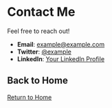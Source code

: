 # Contact Me

Feel free to reach out!

- **Email**: [example@example.com](mailto:example@example.com)
- **Twitter**: [@example](https://twitter.com/example)
- **LinkedIn**: [Your LinkedIn Profile](https://linkedin.com/in/example)

## Back to Home

[Return to Home](README.md)
